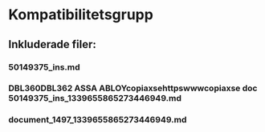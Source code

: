 # Kompatibilitetsgrupp

## Inkluderade filer:


### 50149375_ins.md

### DBL360DBL362 ASSA ABLOYcopiaxsehttpswwwcopiaxse  doc  50149375_ins_1339655865273446949.md

### document_1497_1339655865273446949.md
